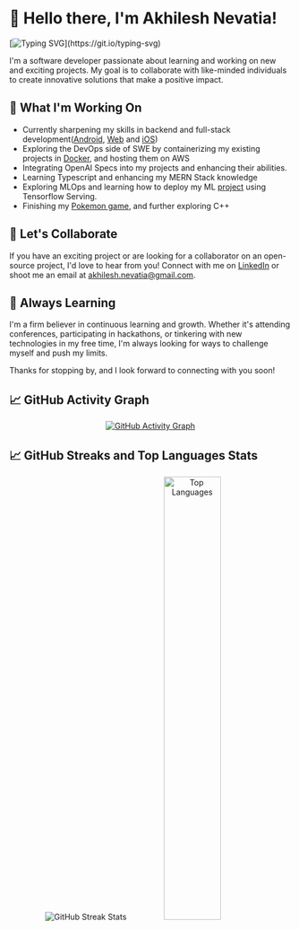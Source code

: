 # 👋 Hello there, I'm Akhilesh Nevatia!

[![Typing SVG](https://readme-typing-svg.demolab.com/?lines=Welcome+to+my+Github+Profile;Feel+Free+to+explore!;)](https://git.io/typing-svg)

I'm a software developer passionate about learning and working on new and exciting projects. My goal is to collaborate with like-minded individuals to create innovative solutions that make a positive impact.

## 🔭 What I'm Working On

- Currently sharpening my skills in backend and full-stack development([Android](https://www.github.com/akhilnev/SwipeHire), [Web](https://www.github.com/akhilnev/Melophilia) and [iOS](https://www.github.com/akhilnev/Iwear))
- Exploring the DevOps side of SWE by containerizing my existing projects in [Docker](https://www.github.com/akhilnev/docker-roadmap), and hosting them on AWS
- Integrating OpenAI Specs into my projects and enhancing their abilities.
- Learning Typescript and enhancing my MERN Stack knowledge
- Exploring MLOps and learning how to deploy my ML [project](https://www.github.com/akhilnev/StockNNetPredict) using Tensorflow Serving.
- Finishing my [Pokemon game](https://www.github.com/akhilnev/327), and further exploring C++

## 🤝 Let's Collaborate

If you have an exciting project or are looking for a collaborator on an open-source project, I'd love to hear from you! Connect with me on [LinkedIn](https://www.linkedin.com/in/akhilnev/) or shoot me an email at [akhilesh.nevatia@gmail.com](mailto:Akhilesh.nevatia@gmail.com).

## 🌱 Always Learning

I'm a firm believer in continuous learning and growth. Whether it's attending conferences, participating in hackathons, or tinkering with new technologies in my free time, I'm always looking for ways to challenge myself and push my limits.

Thanks for stopping by, and I look forward to connecting with you soon!

## 📈 GitHub Activity Graph 

<!-- GitHub Activity Graph -->
<p align="center">
  <a href="https://github.com/ashutosh00710/github-readme-activity-graph">
    <img src="https://github-readme-activity-graph.vercel.app/graph?username=akhilnev&hide=issues&bg_color=151515" alt="GitHub Activity Graph">
  </a>
</p>

## 📈 GitHub Streaks and Top Languages Stats

<!-- GitHub Streak Stats -->
<p align="center">
  <img src="https://github-readme-streak-stats.herokuapp.com/?user=akhilnev&theme=tokyonight&hide_border=false" alt="GitHub Streak Stats">
  <img src="https://github-readme-stats.vercel.app/api/top-langs/?username=akhilnev&theme=tokyonight&show_icons=true&hide_border=false&layout=compact" alt="Top Languages" style="width: 45%;">
</p>

